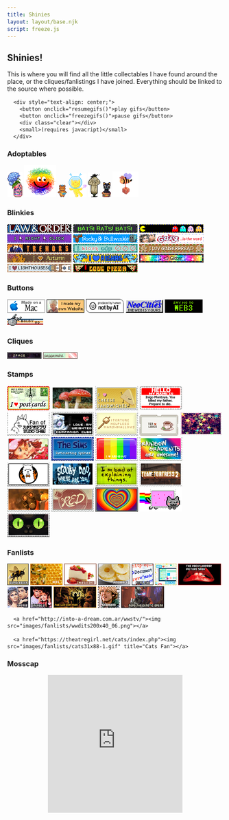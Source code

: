 ```yaml
---
title: Shinies
layout: layout/base.njk
script: freeze.js
---
```

    
   <h2>Shinies!</h2>
      <p>This is where you will find all the little collectables I have found around the place, or the cliques/fanlistings I have joined. Everything should be linked to the source where possible.</p>


<div class="freeze"> <!-- gifs start paused -->

      <div style="text-align: center;">
        <button onclick="resumegifs()">play gifs</button> 
        <button onclick="freezegifs()">pause gifs</button>
        <div class="clear"></div>
        <small>(requires javacript)</small>
      </div>

<!-- Adoptables-->
<div class="textbox">
  <h3>Adoptables</h3>
  <a href="https://www.lejlart.com/apple.html"><img src="images/adoptables/lacroixhydrangea.png"></a> <a href="https://turtlewitch.neocities.org/rescues.html"><img src="images/adoptables/fluffsace.png"></a> 
      <a href="https://blanketfort.neocities.org/adoptables"><img src="images/adoptables/mail bear.png"></a>
      <a href="https://mooncandy.toys/adopt"><img src="images/adoptables/tina-alien-cat-3.png"></a>
      <a href="https://newlambda.neocities.org/stuff/adopt"><img src="images/adoptables/nicky.png"></a>
      <a href="https://newlambda.neocities.org/stuff/adopt"><img src="images/adoptables/pxl_LegendofLuoXiaohei.png"></a>
      <a href="https://thegardenofmadeline.neocities.org/pages/adopts"><img src="images/adoptables/may12023.png" width="60px"></a>
</div>
<!-- Blinkies -->
<!---
<a href=""><img src=""></a>
--->
<div class="textbox">
  <h3>Blinkies</h3>
      <img src="images/blinkies/lando.png"> 
      <img src="images/blinkies/bats.png"> 
      <img src="images/blinkies/game.png"> 
      <img src="images/blinkies/click.png">
      <a href="https://blinki.es/tv/rocky-and-bullwinkle.html"><img src="images/blinkies/rocky-and-bullwinkle.png"></a>
      <a href="https://blinki.es/movie/grease-is-the-word.html"><img src="images/blinkies/grease-is-the-word.png"></a>
      <a href="https://blinki.es/movie/tremors.html"><img src="images/blinkies/tremors.png"></a>
      <a href="https://shishka.neocities.org/shishka/blinkies"><img src="images/blinkies/blinkie-i-block.png"></a> 
      <a href="https://web.archive.org/web/20091027123659/http://geocities.com/jrwrfulton/images/gingerbreadluv.gif"><img src="images/blinkies/gingerbreadluv.png"></a> 
      <a href="https://web.archive.org/web/20091027032116/http://geocities.com/dustydriveway/autumn_2.gif"><img src="images/blinkies/autumn_2.png"></a>
<img src="images/blinkies/aishas.png">
 <img src="images/blinkies/iloveglitter.png"> 
 <img src="images/blinkies/ilovelighthouses.png"> 
<img src="images/blinkies/ilovepizza.png">
</div>


<!-- Buttons -->
<div class="textbox">
  <h3>Buttons</h3>
      <img src="images/buttons/macmade-wht.png"> <img src="images/buttons/myownwebsite.png"> <img src="images/buttons/Produced-By-Human-Not-By-AI-Badge-white.png" width="88px" height="32"> <img src="images/buttons/neocities_button.png"> <img src="images/buttons/roly-saynotoweb3.png"> <img src="images/buttons/startrek.png">
</div>

<!-- Cliques -->
<div class="textbox">
  <h3>Cliques</h3>
      <a href="https://www.lejlart.com/apple.html"><img src="images/cliques/mcspace.png"></a>
      <a href="https://www.lejlart.com/apple.html"><img src="images/cliques/mcppm.png"></a>
</div>

<!-- Stamps -->
<!---
<a href=""><img src=""></a>
--->
<div class="textbox">
  <h3>Stamps</h3>
      <a href="https://www.deviantart.com/wotawota/art/I-Love-Postcards-735447421"><img src="images/stamps/iheartpostcards.png"></a>
      <a href="https://www.deviantart.com/oceanstamps/art/Amanita-muscaria-stamp-512931703"><img src="images/stamps/amanitamuscaria.png"></a>
      <a href="https://www.deviantart.com/pai-thagoras/art/I-Love-Cheese-Sandwiches-244180282"><img src="images/stamps/cheesesandwich.png"></a>
      <a href="https://www.deviantart.com/cfryant/art/Hello-my-name-is-65969527"><img src="images/stamps/hellomynameis.png"></a>
      <a href="https://www.deviantart.com/sharkfold/art/Studio-Ghibli-Fan-45074936"><img src="images/stamps/ghiblifan.png"></a>
      <a href="https://www.deviantart.com/loneantarcticwolf/art/I-Love-My-Companion-Cube-69586805"><img src="images/stamps/i_love_my_companion_cube_by_loneantarcticwolf.png"></a> <a href="https://www.deviantart.com/kezzi-rose/art/Marshmallow-Stamp-80164985"><img src="images/stamps/torturemarsh.png"></a> <a href="https://www.deviantart.com/mc2lane-adopts/art/F2U-Tea-Lover-Stamp-671358048"><img src="images/stamps/tea.png"></a> <a href="https://www.deviantart.com/thecandycoating/art/Sparkle-Waterfall-Stamp-636610709"><img src="images/stamps/sparkle_waterfall.png"></a> <a href="https://www.deviantart.com/sideshow-coholic/art/SSC-stamp-282538561"><img src="images/stamps/strawshort.png"></a> <a href="https://www.deviantart.com/clefairykid/art/The-Sims-Loading-196991324"><img src="images/stamps/sims.png"></a> <a href="https://www.deviantart.com/jam-fairy/art/I-Heart-Rainbows-94877007"><img src="images/stamps/i_heart_rainbows_by_jam_fairy.png"></a>
<a href="https://www.deviantart.com/anime-dragon-tamer/gallery/31309401/stamps"><img src="images/stamps/rainbowgradient.png"></a> <a href="https://www.deviantart.com/demire/art/minimal-FireAlpaca-stamp-390483089"><img src="images/stamps/firealpaca.png"></a> <a href="https://www.deviantart.com/twomakesaparty/art/Scooby-Doo-Stamp-364802673"><img src="images/stamps/scooby.png"></a> <a href="https://www.deviantart.com/sonira-stamps/art/Explaining-Stamp-151139115"><img src="images/stamps/badexplaining.png"></a> <a href="https://www.deviantart.com/stamps-by-mephie"><img src="images/stamps/tf2stamp.png"></a> 
<a href="https://www.deviantart.com/stamps-by-mephie"><img src="images/stamps/pyro1.png"></a>
<a href="https://www.deviantart.com/supasoldier/gallery/7819602/stamps"><img src="images/stamps/tf2red.png"></a> <a href="https://www.deviantart.com/aaestheticc/art/rainbow-01-732813715"><img src="images/stamps/rbow.png"></a> <a href="https://www.deviantart.com/estecka/art/Nyan-Stamp-289447160"><img src="images/stamps/catnyancat.png"></a> <a href="https://www.deviantart.com/bigblueghost/art/Black-Cat-Stamp-568425829"><img src="images/stamps/blackcateyes.png"></a>
</div>
</div><!-- closing tag for freeze div -->

<!-- Fanlists-->
<div class="textbox">
  <h3>Fanlists</h3>
      <a href="http://rhythm-emotion.net/bumblebees/index.php"><img src="images/fanlists/bumble50501.png" title="Bumblebee Fan"></a>
      <a href="https://kelli.altervista.org/bees/index.php"><img src="images/fanlists/bees42a7f0.png" Title="Beeeeees! Fan"></a>
      <a href="http://contradiction.altervista.org/cheesecake/index.php"><img src="images/fanlists/cheesecake.png"></a> 
      <a href="http://fanderful.altervista.org/pineapple/index.php"><img src="images/fanlists/pineapple.png"></a> 
      <a href="https://fans.thislove.nu/html/"><img src="images/fanlists/html50x50_002.png" title="HTML Fan"></a>
      <a href="https://fan.enamour.nu/web/"><img src="images/fanlists/webdesign.png"></a>
      <a href="https://10-31.net/fans/rhps/index.php"><img src="images/fanlists/rhps100x50_1.png"></a>
      <a href="https://theatregirl.net/grease"><img src="images/fanlists/grease50x50.png"></a>
      <a href="https://10-31.net/megan/grease2/index.php"><img src="images/fanlists/grease2.png"></a>
      <a href="http://silent.am/wickerman/index.php"><img src="images/fanlists/wickerman73.png"></a>
      <a href="https://moudoku.com/stargate/index.php"><img src="images/fanlists/sg50x50x01.png"></a>
      <a href="https://www.purifiedfiction.com/repothegeneticopera/"><img src="images/fanlists/repo100x50-3.gif"></a>

      <a href="http://into-a-dream.com.ar/wwstv/"><img src="images/fanlists/wwdits200x40_06.png"></a>

      <a href="https://theatregirl.net/cats/index.php"><img src="images/fanlists/cats31x88-1.gif" title="Cats Fan"></a>
</div>

<div class="textbox">
<h3>Mosscap</h3>
  <div style="text-align:center;">
  <!--10 coins-->
  <iframe width="314" height="321" scrolling="no" src="https://gifypet.neocities.org/pet/pet.html?name=Mosscap&dob=1724573017&gender=undefined&element=Fire&pet=robot.gif&map=forest.jpg&background=&tablecolor=%23529d32&textcolor=black" frameborder="0"></iframe>
</div>
</div>
